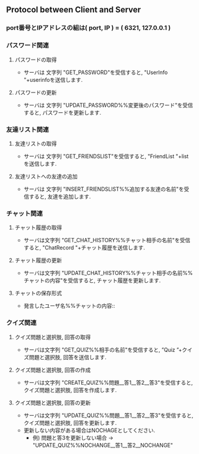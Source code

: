 ## Protocol between Client and Server

### port番号とIPアドレスの組は( port, IP ) = ( 6321, 127.0.0.1 )

### パスワード関連
  1. パスワードの取得
     - サーバは 文字列 "GET_PASSWORD"を受信すると, "UserInfo "+userinfoを送信します.

  2. パスワードの更新
     - サーバは 文字列 "UPDATE_PASSWORD%%変更後のパスワード"を受信すると, パスワードを更新します.

### 友達リスト関連

  1. 友達リストの取得
     - サーバは 文字列 "GET_FRIENDSLIST"を受信すると, "FriendList "+listを送信します.

  2. 友達リストへの友達の追加
     - サーバは 文字列 "INSERT_FRIENDSLIST%%追加する友達の名前"を受信すると, 友達を追加します.

### チャット関連

  1. チャット履歴の取得
     - サーバは文字列 "GET_CHAT_HISTORY%%チャット相手の名前"を受信すると, "ChatRecord "+チャット履歴を送信します.
        
  2. チャット履歴の更新
     - サーバは文字列 "UPDATE_CHAT_HISTORY%%チャット相手の名前%%チャットの内容"を受信すると, チャット履歴を更新します.
  
  3. チャットの保存形式
     - 発言したユーザ名%%チャットの内容::  


### クイズ関連
  1. クイズ問題と選択肢, 回答の取得
     - サーバは文字列 "GET_QUIZ%%相手の名前"を受信すると, ”Quiz ”+クイズ問題と選択肢, 回答を送信します.
     
  2. クイズ問題と選択肢, 回答の作成
     - サーバは文字列 "CREATE_QUIZ%%問題__答1__答2__答3"を受信すると, クイズ問題と選択肢, 回答を作成します.
     
  3. クイズ問題と選択肢, 回答の更新
     - サーバは文字列 "UPDATE_QUIZ%%問題__答1__答2__答3"を受信すると, クイズ問題と選択肢, 回答を更新します.
     - 更新しない内容がある場合はNOCHAGEとしてください.
       - 例) 問題と答3を更新しない場合 -> "UPDATE_QUIZ%%NOCHANGE__答1__答2__NOCHANGE"

